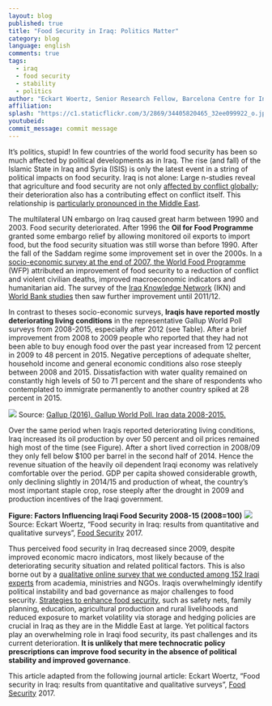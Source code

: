 ```yaml
---
layout: blog
published: true
title: "Food Security in Iraq: Politics Matter"
category: blog
language: english
comments: true
tags: 
  - iraq
  - food security
  - stability
  - politics
author: "Eckart Woertz, Senior Research Fellow, Barcelona Centre for International Affairs (CIDOB)"
affiliation: 
splash: "https://c1.staticflickr.com/3/2869/34405820465_32ee099922_o.jpg"
youtubeid: 
commit_message: commit message
---
```

It’s politics, stupid! In few countries of the world food security has been so much affected by political developments as in Iraq. The rise (and fall) of the Islamic State in Iraq and Syria (ISIS) is only the latest event in a string of political impacts on food security. Iraq is not alone: Large n-studies reveal that agriculture and food security are not only [affected by conflict globally](https://link.springer.com/article/10.1007%2Fs12571-016-0610-x); their deterioration also has a contributing effect on conflict itself. This relationship is [particularly pronounced in the Middle East](http://www.sciencedirect.com/science/article/pii/S0306919214000074).   <!-- more -->




The multilateral UN embargo on Iraq caused great harm between 1990 and 2003. Food security deteriorated. After 1996 the **Oil for Food Programme** granted some embargo relief by allowing monitored oil exports to import food, but the food security situation was still worse than before 1990. After the fall of the Saddam regime some improvement set in over the 2000s. In a [socio-economic survey at the end of 2007, the World Food Programme](http://www.wfp.org/content/iraq-comprehensive-food-security-and-vulnerability-analysis-2008) (WFP) attributed an improvement of food security to a reduction of conflict and violent civilian deaths, improved macroeconomic indicators and humanitarian aid. The survey of the [Iraq Knowledge Network](http://www.ilo.org/surveydata/index.php/catalog/31/study-description) (IKN) and [World Bank studies](http://siteresources.worldbank.org/INTLSMS/Resources/3358986-1181743055198/3877319-1439463990384/Iraq_Poverty_Methodology_Note_Final.pdf) then saw further improvement until 2011/12.




In contrast to theses socio-economic surveys, **Iraqis have reported mostly deteriorating living conditions** in the representative Gallup World Poll surveys from 2008-2015, especially after 2012 (see Table). After a brief improvement from 2008 to 2009 people who reported that they had not been able to buy enough food over the past year increased from 12 percent in 2009 to 48 percent in 2015. Negative perceptions of adequate shelter, household income and general economic conditions also rose steeply between 2008 and 2015. Dissatisfaction with water quality remained on constantly high levels of 50 to 71 percent and the share of respondents who contemplated to immigrate permanently to another country spiked at 28 percent in 2015. 



 ![](https://c1.staticflickr.com/3/2855/33117213463_274f0c396d_z.jpg) 
Source: [Gallup (2016). Gallup World Poll. Iraq data 2008-2015.](http://www.gallup.com/services/170945/world-poll.aspx) 




Over the same period when Iraqis reported deteriorating living conditions, Iraq increased its oil production by over 50 percent and oil prices remained high most of the time (see Figure). After a short lived correction in 2008/09 they only fell below $100 per barrel in the second half of 2014. Hence the revenue situation of the heavily oil dependent Iraqi economy was relatively comfortable over the period. GDP per capita showed considerable growth, only declining slightly in 2014/15 and production of wheat, the country’s most important staple crop, rose steeply after the drought in 2009 and production incentives of the Iraqi government. 




**Figure: Factors Influencing Iraqi Food Security 2008-15 (2008=100)**
 ![](https://c1.staticflickr.com/3/2856/33800423921_45e79ea60c_z.jpg)   
Source: Eckart Woertz, “Food security in Iraq: results from quantitative and qualitative surveys”, [Food Security](http://www.readcube.com/articles/10.1007/s12571-017-0666-2?author_access_token=GvzLPg-IieWascyfefJtcPe4RwlQNchNByi7wbcMAY7hAvC3UdvbWL_48m6qbZ3rKER6-XizSPf11r2UBFLn0CKxSADkfXU10zDMTAt0bh-LbtlOTwsqOI-mwhqtw3oIMFXdUGst3yjvI5uX3P8y-g%3D%3D) 2017.





Thus perceived food security in Iraq decreased since 2009, despite improved economic macro indicators, most likely because of the deteriorating security situation and related political factors. This is also borne out by a [qualitative online survey that we conducted among 152 Iraqi experts](http://www.readcube.com/articles/10.1007/s12571-017-0666-2?author_access_token=GvzLPg-IieWascyfefJtcPe4RwlQNchNByi7wbcMAY7hAvC3UdvbWL_48m6qbZ3rKER6-XizSPf11r2UBFLn0CKxSADkfXU10zDMTAt0bh-LbtlOTwsqOI-mwhqtw3oIMFXdUGst3yjvI5uX3P8y-g%3D%3D) from academia, ministries and NGOs. Iraqis overwhelmingly identify political instability and bad governance as major challenges to food security. [Strategies to enhance food security](https://link.springer.com/article/10.1007%2Fs12571-010-0102-3), such as safety nets, family planning, education, agricultural production and rural livelihoods and reduced exposure to market volatility via storage and hedging policies are crucial in Iraq as they are in the Middle East at large. Yet political factors play an overwhelming role in Iraqi food security, its past challenges and its current deterioration. **It is unlikely that mere technocratic policy prescriptions can improve food security in the absence of political stability and improved governance**.



This article adapted from the following journal article: Eckart Woertz, “Food security in Iraq: results from quantitative and qualitative surveys”, [Food Security](http://www.readcube.com/articles/10.1007/s12571-017-0666-2?author_access_token=GvzLPg-IieWascyfefJtcPe4RwlQNchNByi7wbcMAY7hAvC3UdvbWL_48m6qbZ3rKER6-XizSPf11r2UBFLn0CKxSADkfXU10zDMTAt0bh-LbtlOTwsqOI-mwhqtw3oIMFXdUGst3yjvI5uX3P8y-g%3D%3D) 2017.